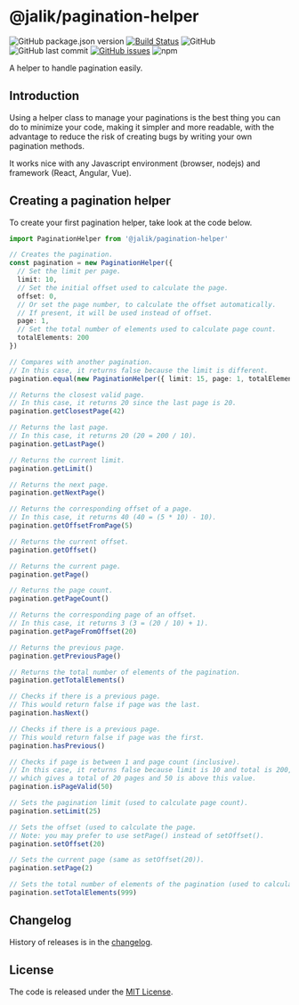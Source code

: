 # @jalik/pagination-helper
![GitHub package.json version](https://img.shields.io/github/package-json/v/jalik/js-pagination-helper.svg)
[![Build Status](https://travis-ci.com/jalik/js-pagination-helper.svg?branch=master)](https://travis-ci.com/jalik/js-pagination-helper)
![GitHub](https://img.shields.io/github/license/jalik/js-pagination-helper.svg)
![GitHub last commit](https://img.shields.io/github/last-commit/jalik/js-pagination-helper.svg)
[![GitHub issues](https://img.shields.io/github/issues/jalik/js-pagination-helper.svg)](https://github.com/jalik/js-pagination-helper/issues)
![npm](https://img.shields.io/npm/dt/@jalik/pagination-helper.svg)

A helper to handle pagination easily.

## Introduction

Using a helper class to manage your paginations is the best thing you can do to minimize your code, making it simpler and more readable, with the advantage to reduce the risk of creating bugs by writing your own pagination methods.

It works nice with any Javascript environment (browser, nodejs) and framework (React, Angular, Vue).

## Creating a pagination helper

To create your first pagination helper, take look at the code below.

```ts
import PaginationHelper from '@jalik/pagination-helper'

// Creates the pagination.
const pagination = new PaginationHelper({
  // Set the limit per page.
  limit: 10,
  // Set the initial offset used to calculate the page.
  offset: 0,
  // Or set the page number, to calculate the offset automatically.
  // If present, it will be used instead of offset.
  page: 1,
  // Set the total number of elements used to calculate page count.
  totalElements: 200
})

// Compares with another pagination.
// In this case, it returns false because the limit is different.
pagination.equal(new PaginationHelper({ limit: 15, page: 1, totalElements: 200 }))

// Returns the closest valid page.
// In this case, it returns 20 since the last page is 20.
pagination.getClosestPage(42)

// Returns the last page.
// In this case, it returns 20 (20 = 200 / 10).
pagination.getLastPage()

// Returns the current limit.
pagination.getLimit()

// Returns the next page.
pagination.getNextPage()

// Returns the corresponding offset of a page.
// In this case, it returns 40 (40 = (5 * 10) - 10).
pagination.getOffsetFromPage(5)

// Returns the current offset.
pagination.getOffset()

// Returns the current page.
pagination.getPage()

// Returns the page count.
pagination.getPageCount()

// Returns the corresponding page of an offset.
// In this case, it returns 3 (3 = (20 / 10) + 1).
pagination.getPageFromOffset(20)

// Returns the previous page. 
pagination.getPreviousPage()

// Returns the total number of elements of the pagination.
pagination.getTotalElements()

// Checks if there is a previous page.
// This would return false if page was the last.
pagination.hasNext()

// Checks if there is a previous page.
// This would return false if page was the first.
pagination.hasPrevious()

// Checks if page is between 1 and page count (inclusive).
// In this case, it returns false because limit is 10 and total is 200,
// which gives a total of 20 pages and 50 is above this value.
pagination.isPageValid(50)

// Sets the pagination limit (used to calculate page count).
pagination.setLimit(25)

// Sets the offset (used to calculate the page.
// Note: you may prefer to use setPage() instead of setOffset().
pagination.setOffset(20)

// Sets the current page (same as setOffset(20)).
pagination.setPage(2)

// Sets the total number of elements of the pagination (used to calculate page count).
pagination.setTotalElements(999)
```

## Changelog

History of releases is in the [changelog](./CHANGELOG.md).

## License

The code is released under the [MIT License](http://www.opensource.org/licenses/MIT).
